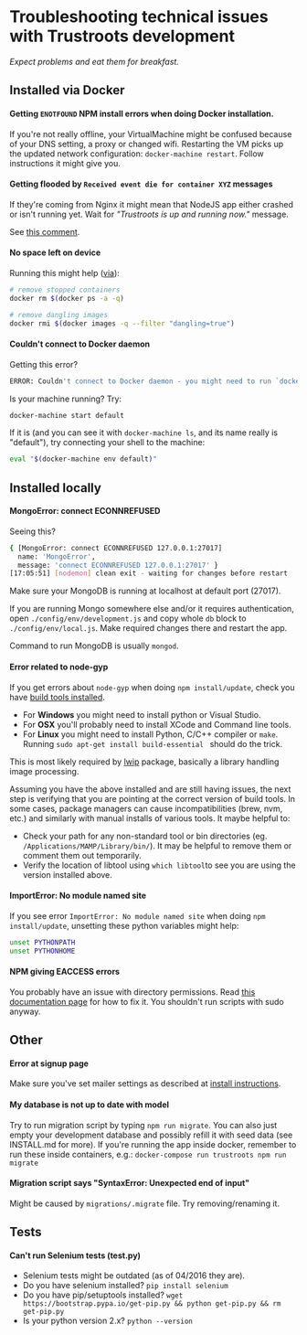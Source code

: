 # Troubleshooting technical issues with Trustroots development

_Expect problems and eat them for breakfast._

## Installed via Docker
#### Getting `ENOTFOUND` NPM install errors when doing Docker installation.
If you're not really offline, your VirtualMachine might be confused because of your DNS setting, a proxy or changed wifi. Restarting the VM picks up the updated network configuration: `docker-machine restart`. Follow instructions it might give you.

#### Getting flooded by `Received event die for container XYZ` messages
If they're coming from Nginx it might mean that NodeJS app either crashed or isn't running yet. Wait for _"Trustroots is up and running now."_ message.

See [this comment](https://github.com/jwilder/nginx-proxy/issues/122#issuecomment-185612265).

#### No space left on device
Running this might help ([via](https://github.com/docker/docker/issues/10613#issuecomment-188139492)):
```bash
# remove stopped containers
docker rm $(docker ps -a -q)

# remove dangling images
docker rmi $(docker images -q --filter "dangling=true")
```

#### Couldn't connect to Docker daemon
Getting this error?
```bash
ERROR: Couldn't connect to Docker daemon - you might need to run `docker-machine start default`.
```

Is your machine running? Try:
```bash
docker-machine start default
```

If it is (and you can see it with `docker-machine ls`, and its name really is "default"), try connecting your shell to the machine:

```bash
eval "$(docker-machine env default)"
```

## Installed locally

#### MongoError: connect ECONNREFUSED
Seeing this?
```bash
{ [MongoError: connect ECONNREFUSED 127.0.0.1:27017]
  name: 'MongoError',
  message: 'connect ECONNREFUSED 127.0.0.1:27017' }
[17:05:51] [nodemon] clean exit - waiting for changes before restart
```

Make sure your MongoDB is running at localhost at default port (27017).

If you are running Mongo somewhere else and/or it requires authentication, open `./config/env/development.js` and copy whole `db` block to `./config/env/local.js`. Make required changes there and restart the app.

Command to run MongoDB is usually `mongod`.

#### Error related to node-gyp
If you get errors about `node-gyp` when doing `npm install/update`, check you have [build tools installed](https://github.com/TooTallNate/node-gyp#installation).
* For **Windows** you might need to install python or Visual Studio.
* For **OSX** you'll probably need to install XCode and Command line tools.
* For **Linux** you might need to install Python, C/C++ compiler or `make`. Running `sudo apt-get install build-essential ` should do the trick.

This is most likely required by [lwip](https://github.com/EyalAr/lwip) package, basically a library handling image processing.

Assuming you have the above installed and are still having issues, the next step is verifying that you are pointing at the correct version of build tools. In some cases, package managers can cause incompatibilities (brew, nvm, etc.) and similarly with manual installs of various tools. It maybe helpful to:

* Check your path for any non-standard tool or bin directories (eg. `/Applications/MAMP/Library/bin/`). It may be helpful to remove them or comment them out temporarily.
* Verify the location of libtool using `which libtool`to see you are using the version installed above.

#### ImportError: No module named site
If you see error `ImportError: No module named site` when doing `npm install/update`, unsetting these python variables might help:
```bash
unset PYTHONPATH
unset PYTHONHOME
```

#### NPM giving EACCESS errors
You probably have an issue with directory permissions. Read [this documentation page](https://docs.npmjs.com/getting-started/fixing-npm-permissions) for how to fix it.
You shouldn't run scripts with sudo anyway.

## Other

#### Error at signup page
Make sure you've set mailer settings as described at [install instructions](https://github.com/Trustroots/trustroots/#installation).

#### My database is not up to date with model
Try to run migration script by typing `npm run migrate`. You can also just empty your development database and possibly refill it with seed data (see INSTALL.md for more).
If you're running the app inside docker, remember to run these inside containers, e.g.: `docker-compose run trustroots npm run migrate`

#### Migration script says "SyntaxError: Unexpected end of input"
Might be caused by `migrations/.migrate` file. Try removing/renaming it.

## Tests

#### Can't run Selenium tests (test.py)
* Selenium tests might be outdated (as of 04/2016 they are).
* Do you have selenium installed? `pip install selenium`
* Do you have pip/setuptools installed? `wget https://bootstrap.pypa.io/get-pip.py && python get-pip.py && rm get-pip.py`
* Is your python version 2.x? `python --version`
